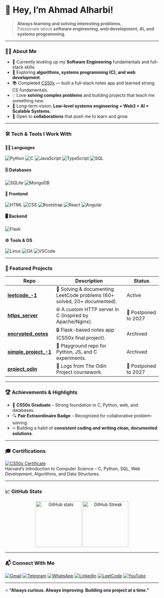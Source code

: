 # 👋 Hey, I’m Ahmad Alharbi!  

> **Always learning and solving interesting problems.**  
> Passionate about **software engineering, web development, AI, and systems programming.**  

---

### 👨‍💻 About Me  
- 🌱 Currently leveling up my **Software Engineering** fundamentals and full-stack skills.  
- 🔭 Exploring **algorithms, systems programming (C), and web development**.  
- 📚 Completed [CS50x](https://cs50.harvard.edu/x/) — built a full-stack notes app and learned strong CS fundamentals.  
- 💡 Love **solving complex problems** and building projects that teach me something new.  
- 🎯 Long-term vision: **Low-level systems engineering + Web3 + AI + Scalable Systems.**  
- 🤝 Open to **collaborations** that push me to learn and grow.  

---

### 🛠️ Tech & Tools I Work With

#### 🧑‍💻 Languages
![Python](https://img.shields.io/badge/Python-3776AB?logo=python&logoColor=white)
![C](https://img.shields.io/badge/C-00599C?logo=c&logoColor=white)
![JavaScript](https://img.shields.io/badge/JavaScript-F7DF1E?logo=javascript&logoColor=black)
![TypeScript](https://img.shields.io/badge/TypeScript-3178C6?logo=typescript&logoColor=white)
![SQL](https://img.shields.io/badge/SQL-4479A1?logo=postgresql&logoColor=white)

#### 🗄️ Databases
![SQLite](https://img.shields.io/badge/SQLite-003B57?logo=sqlite&logoColor=white)
![MongoDB](https://img.shields.io/badge/MongoDB-47A248?logo=mongodb&logoColor=white)

#### 🎨 Frontend
![HTML](https://img.shields.io/badge/HTML5-E34F26?logo=html5&logoColor=white)
![CSS](https://img.shields.io/badge/CSS3-1572B6?logo=css3&logoColor=white)
![Bootstrap](https://img.shields.io/badge/Bootstrap-7952B3?logo=bootstrap&logoColor=white)
![React](https://img.shields.io/badge/React-61DAFB?logo=react&logoColor=black)
![Angular](https://img.shields.io/badge/Angular-DD0031?logo=angular&logoColor=white)

#### 🖥️ Backend
![Flask](https://img.shields.io/badge/Flask-000000?logo=flask&logoColor=white)

#### ⚙️ Tools & OS
![Linux](https://img.shields.io/badge/Linux-FCC624?logo=linux&logoColor=black)
![Git](https://img.shields.io/badge/Git-F05032?logo=git&logoColor=white)
![VSCode](https://img.shields.io/badge/VSCode-007ACC?logo=visual-studio-code&logoColor=white)


---


### 📂 Featured Projects  
| Repo | Description | Status |
|------|-------------|--------|
| [**leetcode_-1**](https://github.com/ahmadharbi0x1337/leetcode_-1) | 🧩 Solving & documenting LeetCode problems (60+ solved, 20+ documented). | Active |
| [**https_server**](https://github.com/ahmadharbi0x1337/https_server) | 🌐 A custom HTTP server in C (inspired by Apache/Nginx). | 🚧 Postponed to 2027 |
| [**encrypted_notes**](https://github.com/ahmadharbi0x1337/encrypted_notes) | 🔒 Flask-based notes app (CS50x final project). | Archived |
| [**simple_project_-1**](https://github.com/ahmadharbi0x1337/simple_project_-1) | 🧪 Playground repo for Python, JS, and C experiments. | Archived |
| [**project_odin**](https://github.com/ahmadharbi0x1337/project_odin) | 📘 Logs from The Odin Project coursework. | 🚧 Postponed to 2027 |

---

### 🏆 Achievements & Highlights  
- 🥇 **CS50x Graduate** – Strong foundation in C, Python, web, and databases.  
- 🔍 **Pair Extraordinaire Badge** – Recognized for collaborative problem-solving.  
- 🔥 Building a habit of **consistent coding and writing clean, documented solutions**.  

---

### 🎓 Certifications
[![CS50x Certificate](https://img.shields.io/badge/CS50x-Harvard-red?logo=harvard&logoColor=white)](https://cs50.harvard.edu/certificates/4afb4ccd-72f9-4ef2-b650-3039c2469943)  
Harvard’s Introduction to Computer Science – C, Python, SQL, Web Development, Algorithms, and Data Structures.

---

### 📈 GitHub Stats  
<p align="center">
  <img src="https://github-readme-stats.vercel.app/api?username=ahmadharbi0x1337&show_icons=true&theme=tokyonight" alt="GitHub stats" height="150"/>
  <img src="https://github-readme-streak-stats.herokuapp.com?user=ahmadharbi0x1337&theme=tokyonight" alt="GitHub Streak" height="150"/>
</p>

---

### 📬 Connect With Me
[![Gmail](https://img.shields.io/badge/Gmail-D14836?logo=gmail&logoColor=white)](mailto:ahmadharbi0x1337@gmail.com)
[![Telegram](https://img.shields.io/badge/Telegram-2CA5E0?logo=telegram&logoColor=white)](https://t.me/+963996579493)
[![WhatsApp](https://img.shields.io/badge/WhatsApp-25D366?logo=whatsapp&logoColor=white)](https://wa.me/963996579493)
[![LinkedIn](https://img.shields.io/badge/LinkedIn-0077B5?logo=linkedin&logoColor=white)](https://www.linkedin.com/in/ahmad-alharbi-0010502b0/)
[![LeetCode](https://img.shields.io/badge/LeetCode-FFA116?logo=leetcode&logoColor=white)](https://leetcode.com/u/ahmadharbi0x1337/)
[![YouTube](https://img.shields.io/badge/YouTube-FF0000?logo=youtube&logoColor=white)](https://www.youtube.com/@Ahmad0x1337)


---

⭐ **“Always curious. Always improving. Building one project at a time.”**
